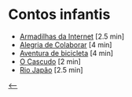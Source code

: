# Contos infantis

- [Armadilhas da Internet](./armadilhas-da-internet.html) <span class="word-count">[2.5 min]</span>
- [Alegria de Colaborar](./alegria-de-colaborar.html) <span class="word-count">[4 min]</span>
- [Aventura de bicicleta](./aventura-de-bicicleta.html) <span class="word-count">[4 min]</span>
- [O Cascudo](./o-cascudo.html) <span class="word-count">[2 min]</span>
- [Rio Japão](./rio-japao.html) <span class="word-count">[2.5 min]</span>

[<--](../)